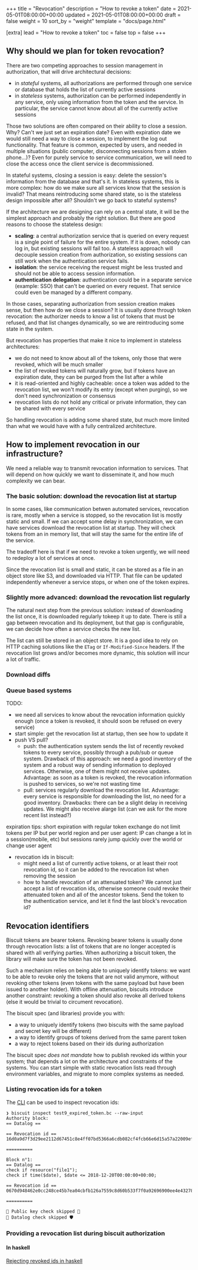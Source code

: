 +++
title = "Revocation"
description = "How to revoke a token"
date = 2021-05-01T08:00:00+00:00
updated = 2021-05-01T08:00:00+00:00
draft = false
weight = 10
sort_by = "weight"
template = "docs/page.html"

[extra]
lead = "How to revoke a token"
toc = false
top = false
+++

## Why should we plan for token revocation?

There are two competing approaches to session management in authorization, that will drive
architectural decisions:
- in *stateful* systems, all authorizations are performed through one service or database
that holds the list of currently active sessions
- in *stateless* systems, authorization can be performed independently in any service, only
using information from the token and the service. In particular, the service cannot know
about all of the currently active sessions

Those two solutions are often compared on their ability to close a session. Why? Can't we
just set an expiration date? Even with expiration date we would still need a way to close
a session, to implement the log out functionality. That feature is common, expected by users,
and needed in multiple situations (public computer, disconnecting sessions from a stolen
phone...)? Even for purely service to service communication, we will need to close the access
once the client service is decommissioned.

In stateful systems, closing a session is easy: delete the session's information from the
database and that's it. In stateless systems, this is more complex: how do we make sure
all services know that the session is invalid? That means reintroducing some shared state,
so is the stateless design impossible after all? Shouldn't we go back to stateful systems?

If the architecture we are designing can rely on a central state, it will be the simplest
approach and probably the right solution. But there are good reasons to choose the stateless
design:
- **scaling**: a central authorization service that is queried on every request is a single point
of failure for the entire system. If it is down, nobody can log in, but existing sessions will
fail too. A stateless approach will decouple session creation from authorization, so existing
sessions can still work when the authentication service fails.
- **isolation**: the service receiving the request might be less trusted and should not be
able to access session information.
- **authentication delegation**: authentication could be in a separate service (example: SSO)
that can't be queried on every request. That service could even be managed by a different
company.

In those cases, separating authorization from session creation makes sense, but then how do
we close a session? It is usually done through token revocation: the authorizer needs to
know a list of tokens that must be refused, and that list changes dynamically, so we are
reintroducing some state in the system.

But revocation has properties that make it nice to implement in stateless architectures:
- we do not need to know about all of the tokens, only those that were revoked, which will
be much smaller
- the list of revoked tokens will naturally grow, but if tokens have an expiration date, they
can be purged from the list after a while
- it is read-oriented and highly cacheable: once a token was added to the revocation list,
we won't modify its entry (except when purging), so we don't need synchronization or consensus
- revocation lists do not hold any critical or private information, they can be shared with
every service

So handling revocation is adding some shared state, but much more limited than what we would
have with a fully centralized architecture.

## How to implement revocation in our infrastructure?

We need a reliable way to transmit revocation information to services. That will depend on
how quickly we want to disseminate it, and how much complexity we can bear.

### The basic solution: download the revocation list at startup

In some cases, like communication betwen automated services, revocation is rare, mostly when
a service is stopped, so the revocation list is mostly static and small. If we can accept some
delay in synchronization, we can have services download the revocation list at startup. They
will check tokens from an in memory list, that will stay the same for the entire life of the
service.

The tradeoff here is that if we need to revoke a token urgently, we will need to redeploy
a lot of services at once.

Since the revocation list is small and static, it can be stored as a file in an object
store like S3, and downloaded via HTTP. That file can be updated independently whenever
a service stops, or when one of the token expires.

### Slightly more advanced: download the revocation list regularly

The natural next step from the previous solution: instead of downloading the list once, it
is downloaded regularly tokeep it up to date. There is still a gap between revocation and
its deployment, but that gap is configurable, we can decide how often a service checks
the new list.

The list can still be stored in an object store. It is a good idea to rely on HTTP caching
solutions like the `ETag` or `If-Modified-Since` headers. If the revocation list grows
and/or becomes more dynamic, this solution will incur a lot of traffic.

### Download diffs

### Queue based systems


TODO:
- we need all services to know about the revocation information quickly enough (once a token
is revoked, it should soon be refused on every service)
- start simple: get the revocation list at startup, then see how to update it
- push VS pull?
  - push: the authentication system sends the list of recently revoked tokens to every service,
  possibly through a pub/sub or queue system. Drawback of this approach: we need a good inventory
  of the system and a robust way of sending information to deployed services. Otherwise, one
  of them might not receive updates. Advantage: as soon as a token is revoked, the revocation
  information is pushed to services, so we're not wasting time
  - pull: services regularly download the revocation list. Advantage: every service is responsible
  for downloading the list, no need for a good inventory. Drawbacks: there can be a slight delay
  in receiving updates. We might also receive alarge list (can we ask for the more recent list instead?)

expiration tips: short expiration with regular token exchange
do not limit tokens per IP but per world region and per user agent: IP can change a lot in
a session(mobile, etc) but sessions rarely jump quickly over the world or change user agent
- revocation ids in biscuit:
  - might need a list of currently active tokens, or at least their root revocation id, so it can
  be added to the revocation list when removing the session
  - how to handle revocation of an attenuated token? We cannot just accept a list of revocation ids,
  otherwise someone could revoke their attenuated token and all of the ancestor tokens. Send the
  token to the authentication service, and let it find the last block's revocation id?

## Revocation identifiers

Biscuit tokens are bearer tokens. Revoking bearer tokens is usually done through revocation lists: a list of
tokens that are no longer accepted is shared with all verifying parties. When authorizing a biscuit token,
the library will make sure the token has not been revoked.

Such a mechanism relies on being able to uniquely identify tokens: we want to be able to revoke only the tokens
that are not valid anymore, without revoking other tokens (even tokens with the same payload but have been issued
to another holder). With offline attenuation, biscuits introduce another constraint: revoking a token should also
revoke all derived tokens (else it would be trivial to circument revocation).

The biscuit spec (and libraries) provide you with:

 - a way to uniquely identify tokens (two biscuits with the same payload and secret key will be different)
 - a way to identify groups of tokens derived from the same parent token
 - a way to reject tokens based on their ids during authorization

The biscuit spec _does not mandate_ how to publish revoked ids within your system;
that depends a lot on the architecture and constraints of the systems.
You can start simple with static revocation lists read through environment variables, and migrate to more complex systems as needed.

### Listing revocation ids for a token

The [CLI](../../Usage/cli/#verify-a-token) can be used to inspect revocation ids:

```
❯ biscuit inspect test9_expired_token.bc --raw-input
Authority block:
== Datalog ==

== Revocation id ==
16d0a9d7f3d29ee2112d67451c8e4ff07bd5366a6cdb082cf4fcb66e6d15a57a22009ef1018fc4d0f9184edb0900df161807bc6f8287275f32eae6b5b1c57100

==========

Block n°1:
== Datalog ==
check if resource("file1");
check if time($date), $date <= 2018-12-20T00:00:00+00:00;

== Revocation id ==
0670d948462e0cc248ce45b7ea04cbfb126a7559c8d60b533f7f0a92696900ee4e432780b526462b845d372c9b7b223c43efc22e0441b14b0bc4661e05ebfe03

==========

🙈 Public key check skipped 🔑
🙈 Datalog check skipped 🛡️
```

### Providing a revocation list during biscuit authorization

#### In haskell

[Rejecting revoked ids in haskell](../../Usage/haskell/#reject-revoked-tokens)
